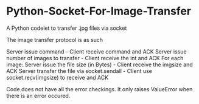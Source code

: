 # Python-Socket-For-Image-Transfer
A Python codelet to transfer .jpg files via socket

The image transfer protocol is as such

Server issue command - Client receive command and ACK
Server issue number of images to transfer - Client receive the int and ACK
For each image:
  Server issue the file size (in Bytes) - Client receive the imgsize and ACK
  Server transfer the file via socket.sendall - Client use socket.recv(imgsize) to receive and ACK

Code does not have all the error checkings. It only raises ValueError when there is an error occured. 
